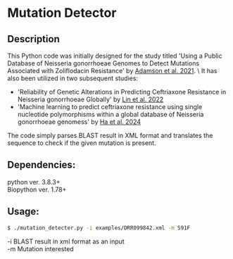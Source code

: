 # Mutation Detector

## Description

This Python code was initially designed for the study titled 'Using a Public Database of Neisseria gonorrhoeae Genomes to Detect Mutations Associated with Zoliflodacin Resistance' by [Adamson et al. 2021](https://doi.org/10.1093/jac/dkab262). \ It has also been utilized in two subsequent studies:

* 'Reliability of Genetic Alterations in Predicting Ceftriaxone Resistance in Neisseria gonorrhoeae Globally' by [Lin et al. 2022](https://doi.org/10.1128/spectrum.02065-21)
* 'Machine learning to predict ceftriaxone resistance using single nucleotide polymorphisms within a global database of Neisseria gonorrhoeae genomess' by [Ha et al. 2024](https://doi.org/10.1128/spectrum.01703-23)

The code simply parses BLAST result in XML format and translates the sequence to check if the given mutation is present.

## Dependencies:

python ver. 3.8.3+\
Biopython ver. 1.78+

## Usage:

```bash
$ ./mutation_detecter.py -i examples/DRR099842.xml -m S91F
```

-i BLAST result in xml format as an input \
-m Mutation interested
